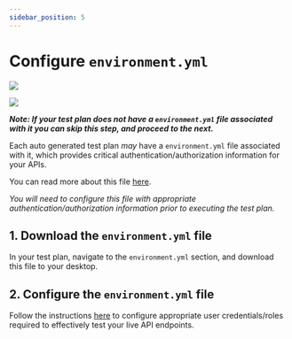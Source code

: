 ```yaml
---
sidebar_position: 5
---
```


# Configure `environment.yml`
![](../../../../assets/data-driven-test-plan.svg)

![](../../../../assets/data-driven-flow-4.svg)

***Note: If your test plan does not have a `environment.yml` file associated with it you can skip this step, and proceed to the next.***

Each auto generated test plan *may* have a `environment.yml` file associated with it, which provides critical authentication/authorization information for your APIs.

You can read more about this file [here][env-file]. 

*You will need to configure this file with appropriate authentication/authorization information prior to executing the test plan.*

## 1. Download the `environment.yml` file
In your test plan, navigate to the `environment.yml` section, and download this file to your desktop.

## 2. Configure the `environment.yml` file
Follow the instructions [here][configure-authn] to configure appropriate user credentials/roles required to effectively test your live API endpoints.


[env-file]: ../../../concepts/test-plans/env-yml.md
[configure-authn]: ../../../tasks/authentication/authn-authz.md
